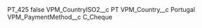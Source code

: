 <?xml version="1.0" encoding="UTF-8"?>
<CustomMetadata xmlns="http://soap.sforce.com/2006/04/metadata" xmlns:xsi="http://www.w3.org/2001/XMLSchema-instance" xmlns:xsd="http://www.w3.org/2001/XMLSchema">
    <label>PT_425</label>
    <protected>false</protected>
    <values>
        <field>VPM_CountryISO2__c</field>
        <value xsi:type="xsd:string">PT</value>
    </values>
    <values>
        <field>VPM_Country__c</field>
        <value xsi:type="xsd:string">Portugal</value>
    </values>
    <values>
        <field>VPM_PaymentMethod__c</field>
        <value xsi:type="xsd:string">C_Cheque</value>
    </values>
</CustomMetadata>
